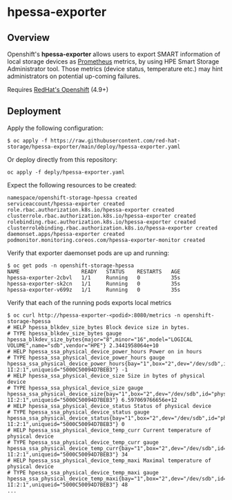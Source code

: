 # hpessa-exporter

## Overview
Openshift's **hpessa-exporter** allows users to export SMART information of 
local storage devices as [Prometheus](https://prometheus.io) metrics, by using
HPE Smart Storage Administrator tool. Those metrics (device status, temperature 
etc.) may hint administrators on potential up-coming failures.

Requires [RedHat's Openshift](https://www.redhat.com/en/openshift-4) (4.9+)

## Deployment

Apply the following configuration:

```
$ oc apply -f https://raw.githubusercontent.com/red-hat-storage/hpessa-exporter/main/deploy/hpessa-exporter.yaml
```

Or deploy directly from this repository:

```
oc apply -f deply/hpessa-exporter.yaml
```


Expect the following resources to be created:

```
namespace/openshift-storage-hpessa created
serviceaccount/hpessa-exporter created
role.rbac.authorization.k8s.io/hpessa-exporter created
clusterrole.rbac.authorization.k8s.io/hpessa-exporter created
rolebinding.rbac.authorization.k8s.io/hpessa-exporter created
clusterrolebinding.rbac.authorization.k8s.io/hpessa-exporter created
daemonset.apps/hpessa-exporter created
podmonitor.monitoring.coreos.com/hpessa-exporter-monitor created
```

Verify that exporter daemonset pods are up and running:

```
$ oc get pods -n openshift-storage-hpessa
NAME                    READY   STATUS    RESTARTS   AGE
hpessa-exporter-2cbvl   1/1     Running   0          35s
hpessa-exporter-sk2cn   1/1     Running   0          35s
hpessa-exporter-v699z   1/1     Running   0          35s
```

Verify that each of the running pods exports local metrics

```
$ oc curl http://hpessa-exporter-<podid>:8080/metrics -n openshift-storage-hpessa
# HELP hpessa_blkdev_size_bytes Block device size in bytes.
# TYPE hpessa_blkdev_size_bytes gauge
hpessa_blkdev_size_bytes{major="8",minor="16",model="LOGICAL VOLUME",name="sdb",vendor="HPE"} 2.3441958064e+10
# HELP hpessa_ssa_physical_device_power_hours Power on in hours
# TYPE hpessa_ssa_physical_device_power_hours gauge
hpessa_ssa_physical_device_power_hours{bay="1",box="2",dev="/dev/sdb",id="physicaldrive 1I:2:1",uniqueid="5000C50094D7BEB3"} -1
# HELP hpessa_ssa_physical_device_size Size in bytes of physical device
# TYPE hpessa_ssa_physical_device_size gauge
hpessa_ssa_physical_device_size{bay="1",box="2",dev="/dev/sdb",id="physicaldrive 1I:2:1",uniqueid="5000C50094D7BEB3"} 6.597069766656e+12
# HELP hpessa_ssa_physical_device_status Status of physical device
# TYPE hpessa_ssa_physical_device_status gauge
hpessa_ssa_physical_device_status{bay="1",box="2",dev="/dev/sdb",id="physicaldrive 1I:2:1",uniqueid="5000C50094D7BEB3"} 0
# HELP hpessa_ssa_physical_device_temp_curr Current temperature of physical device
# TYPE hpessa_ssa_physical_device_temp_curr gauge
hpessa_ssa_physical_device_temp_curr{bay="1",box="2",dev="/dev/sdb",id="physicaldrive 1I:2:1",uniqueid="5000C50094D7BEB3"} 34
# HELP hpessa_ssa_physical_device_temp_maxi Maximal temperature of physical device
# TYPE hpessa_ssa_physical_device_temp_maxi gauge
hpessa_ssa_physical_device_temp_maxi{bay="1",box="2",dev="/dev/sdb",id="physicaldrive 1I:2:1",uniqueid="5000C50094D7BEB3"} 48
...
```



